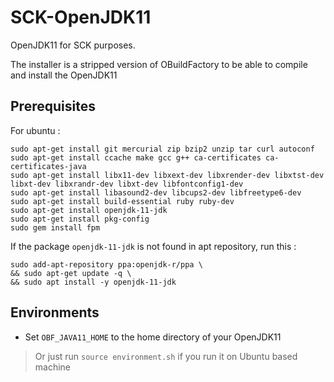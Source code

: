 # SCK-OpenJDK11

OpenJDK11 for SCK purposes.

The installer is a stripped version of OBuildFactory to be able to compile and install the OpenJDK11

## Prerequisites

For ubuntu :

```shell
sudo apt-get install git mercurial zip bzip2 unzip tar curl autoconf
sudo apt-get install ccache make gcc g++ ca-certificates ca-certificates-java
sudo apt-get install libx11-dev libxext-dev libxrender-dev libxtst-dev libxt-dev libxrandr-dev libxt-dev libfontconfig1-dev
sudo apt-get install libasound2-dev libcups2-dev libfreetype6-dev
sudo apt-get install build-essential ruby ruby-dev
sudo apt-get install openjdk-11-jdk
sudo apt-get install pkg-config
sudo gem install fpm
```

If the package `openjdk-11-jdk` is not found in apt repository, run this :

```shell
sudo add-apt-repository ppa:openjdk-r/ppa \
&& sudo apt-get update -q \
&& sudo apt install -y openjdk-11-jdk
```

## Environments

- Set `OBF_JAVA11_HOME` to the home directory of your OpenJDK11

> Or just run `source environment.sh` if you run it on Ubuntu based machine
